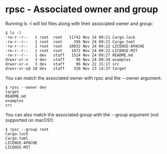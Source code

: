 # rpsc - Associated owner and group

Running ls -l will list files along with their associated owner and group:
```shell
$ ls -l
-rw-r--r--   1 root  root   11742 Nov 24 09:21 Cargo.lock
-rw-r--r--   1 root  root     356 Nov 24 09:21 Cargo.toml
-rw-r--r--   1 root  root   10832 Nov 24 09:22 LICENSE-APACHE
-rw-r--r--   1 root  root    1072 Nov 24 09:22 LICENSE-MIT
-rw-r--r--   1 dev   staff   1524 Nov 24 09:27 README.md
drwxr-xr-x   3 dev   staff     96 Nov 24 09:34 examples
drwxr-xr-x   3 dev   staff     96 Nov 22 15:17 src
drwxr-xr-x@ 10 dev   staff    320 Nov 23 14:37 target
```

You can match the associated owner with rpsc and the --owner argument:
```shell
$ rpsc --owner dev
target
README.md
examples
src
```

You can also match the associated group with the --group argument (not supported on macOS!):
```shell
$ rpsc --group root
Cargo.lock
Cargo.toml
LICENSE-APACHE
LICENSE-MIT
```
